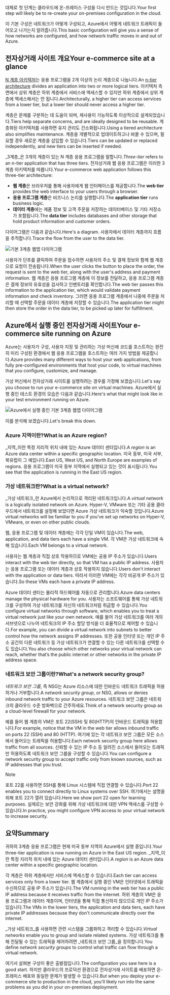 <span data-ttu-id="e648e-101">대체로 첫 단계는 클라우드에 온-프레미스 구성을 다시 만드는 것입니다.</span><span class="sxs-lookup"><span data-stu-id="e648e-101">Your first step will likely be to re-create your on-premises configuration in the cloud.</span></span>

<span data-ttu-id="e648e-102">이 기본 구성은 네트워크가 어떻게 구성되고, Azure에서 어떻게 네트워크 트래픽이 들어오고 나가는지 알려줍니다.</span><span class="sxs-lookup"><span data-stu-id="e648e-102">This basic configuration will give you a sense of how networks are configured, and how network traffic moves in and out of Azure.</span></span>

## <a name="your-e-commerce-site-at-a-glance"></a><span data-ttu-id="e648e-103">전자상거래 사이트 개요</span><span class="sxs-lookup"><span data-stu-id="e648e-103">Your e-commerce site at a glance</span></span>

<span data-ttu-id="e648e-104">[N 계층 아키텍처](https://docs.microsoft.com/azure/architecture/guide/architecture-styles/n-tier)는 응용 프로그램을 2개 이상의 논리 계층으로 나눕니다.</span><span class="sxs-lookup"><span data-stu-id="e648e-104">An [n-tier architecture](https://docs.microsoft.com/azure/architecture/guide/architecture-styles/n-tier) divides an application into two or more logical tiers.</span></span> <span data-ttu-id="e648e-105">아키텍처 측면에서 상위 계층은 하위 계층에서 서비스에 액세스할 수 있지만 하위 계층에서 상위 계층에 액세스해서는 안 됩니다.</span><span class="sxs-lookup"><span data-stu-id="e648e-105">Architecturally, a higher tier can access services from a lower tier, but a lower tier should never access a higher tier.</span></span>

<span data-ttu-id="e648e-106">계층은 문제를 구분하는 데 도움이 되며, 재사용이 가능하도록 이상적으로 설계되었습니다.</span><span class="sxs-lookup"><span data-stu-id="e648e-106">Tiers help separate concerns, and are ideally designed to be reusable.</span></span> <span data-ttu-id="e648e-107">계층화된 아키텍처를 사용하면 유지 관리도 간소화됩니다.</span><span class="sxs-lookup"><span data-stu-id="e648e-107">Using a tiered architecture also simplifies maintenance.</span></span> <span data-ttu-id="e648e-108">계층을 개별적으로 업데이트하고나 바꿀 수 있으며, 필요할 경우 새로운 계층을 삽입할 수 있습니다.</span><span class="sxs-lookup"><span data-stu-id="e648e-108">Tiers can be updated or replaced independently, and new tiers can be inserted if needed.</span></span>

<span data-ttu-id="e648e-109">_3계층_은 3개의 계층이 있는 N 계층 응용 프로그램을 말합니다.</span><span class="sxs-lookup"><span data-stu-id="e648e-109">_Three-tier_ refers to an n-tier application that has three tiers.</span></span> <span data-ttu-id="e648e-110">전자상거래 웹 응용 프로그램은 이러한 3계층 아키텍처를 따릅니다.</span><span class="sxs-lookup"><span data-stu-id="e648e-110">Your e-commerce web application follows this three-tier architecture:</span></span>

* <span data-ttu-id="e648e-111">**웹 계층**은 브라우저를 통해 사용자에게 웹 인터페이스를 제공합니다.</span><span class="sxs-lookup"><span data-stu-id="e648e-111">The **web tier** provides the web interface to your users through a browser.</span></span>
* <span data-ttu-id="e648e-112">**응용 프로그램 계층**은 비즈니스 논리를 실행합니다.</span><span class="sxs-lookup"><span data-stu-id="e648e-112">The **application tier** runs business logic.</span></span>
* <span data-ttu-id="e648e-113">**데이터 계층**에는 제품 정보 및 고객 주문을 저장하는 데이터베이스 및 기타 저장소가 포함됩니다.</span><span class="sxs-lookup"><span data-stu-id="e648e-113">The **data tier** includes databases and other storage that hold product information and customer orders.</span></span>

<span data-ttu-id="e648e-114">다이어그램은 다음과 같습니다.</span><span class="sxs-lookup"><span data-stu-id="e648e-114">Here's a diagram.</span></span> <span data-ttu-id="e648e-115">사용자에서 데이터 계층까지 흐름을 추적합니다.</span><span class="sxs-lookup"><span data-stu-id="e648e-115">Trace the flow from the user to the data tier.</span></span>

![기본 3계층 웹앱 다이어그램](../media-draft/three-tier.png)

<span data-ttu-id="e648e-117">사용자가 단추를 클릭하여 주문을 접수하면 사용자의 주소 및 결제 정보와 함께 웹 계층으로 요청이 전송됩니다.</span><span class="sxs-lookup"><span data-stu-id="e648e-117">When the user clicks the button to place the order, the request is sent to the web tier, along with the user's address and payment information.</span></span> <span data-ttu-id="e648e-118">웹 계층은 응용 프로그램 계층에 이 정보를 전달하고, 응용 프로그램 계층은 결제 정보의 유효성을 검사하고 인벤토리를 확인합니다.</span><span class="sxs-lookup"><span data-stu-id="e648e-118">The web tier passes this information to the application tier, which would validate payment information and check inventory.</span></span> <span data-ttu-id="e648e-119">그러면 응용 프로그램 계층에서 나중에 주문을 처리할 때 선택할 주문을 데이터 계층에 저장할 수 있습니다.</span><span class="sxs-lookup"><span data-stu-id="e648e-119">The application tier might then store the order in the data tier, to be picked up later for fulfillment.</span></span>

## <a name="your-e-commerce-site-running-on-azure"></a><span data-ttu-id="e648e-120">Azure에서 실행 중인 전자상거래 사이트</span><span class="sxs-lookup"><span data-stu-id="e648e-120">Your e-commerce site running on Azure</span></span>

<span data-ttu-id="e648e-121">Azure는 사용자가 구성, 사용자 지정 및 관리하는 가상 머신에 코드를 호스트하는 완전히 미리 구성된 환경에서 웹 응용 프로그램을 호스트하는 여러 가지 방법을 제공합니다.</span><span class="sxs-lookup"><span data-stu-id="e648e-121">Azure provides many different ways to host your web applications, from fully pre-configured environments that host your code, to virtual machines that you configure, customize, and manage.</span></span>

<span data-ttu-id="e648e-122">가상 머신에서 전자상거래 사이트를 실행하려는 경우를 가정해 보겠습니다.</span><span class="sxs-lookup"><span data-stu-id="e648e-122">Let's say you choose to run your e-commerce site on virtual machines.</span></span> <span data-ttu-id="e648e-123">Azure에서 실행 중인 테스트 환경의 모습은 다음과 같습니다.</span><span class="sxs-lookup"><span data-stu-id="e648e-123">Here's what that might look like in your test environment running on Azure.</span></span>

![Azure에서 실행 중인 기본 3계층 웹앱 다이어그램](../media-draft/test-deployment.png)

<span data-ttu-id="e648e-125">이를 분석해 보겠습니다.</span><span class="sxs-lookup"><span data-stu-id="e648e-125">Let's break this down.</span></span>

### <a name="what-is-an-azure-region"></a><span data-ttu-id="e648e-126">Azure 지역이란?</span><span class="sxs-lookup"><span data-stu-id="e648e-126">What is an Azure region?</span></span>

<span data-ttu-id="e648e-127">_지역_이란 특정 지리적 위치 내에 있는 Azure 데이터 센터입니다.</span><span class="sxs-lookup"><span data-stu-id="e648e-127">A _region_ is an Azure data center within a specific geographic location.</span></span> <span data-ttu-id="e648e-128">미국 동부, 미국 서부, 북유럽이 그 예입니다.</span><span class="sxs-lookup"><span data-stu-id="e648e-128">East US, West US, and North Europe are examples of regions.</span></span> <span data-ttu-id="e648e-129">응용 프로그램이 미국 동부 지역에서 실행되고 있는 것이 표시됩니다.</span><span class="sxs-lookup"><span data-stu-id="e648e-129">You see that the application is running in the East US region.</span></span>

### <a name="what-is-a-virtual-network"></a><span data-ttu-id="e648e-130">가상 네트워크란?</span><span class="sxs-lookup"><span data-stu-id="e648e-130">What is a virtual network?</span></span>

<span data-ttu-id="e648e-131">_가상 네트워크_란 Azure에서 논리적으로 격리된 네트워크입니다.</span><span class="sxs-lookup"><span data-stu-id="e648e-131">A _virtual network_ is a logically isolated network on Azure.</span></span> <span data-ttu-id="e648e-132">Hyper-V, VMware 또는 기타 공용 클라우드에서 네트워크를 설정해 보았다면 Azure 가상 네트워크가 익숙할 것입니다.</span><span class="sxs-lookup"><span data-stu-id="e648e-132">Azure virtual networks will be familiar to you if you’ve set up networks on Hyper-V, VMware, or even on other public clouds.</span></span>

<span data-ttu-id="e648e-133">웹, 응용 프로그램 및 데이터 계층에는 각각 단일 VM이 있습니다.</span><span class="sxs-lookup"><span data-stu-id="e648e-133">The web, application, and data tiers each have a single VM.</span></span> <span data-ttu-id="e648e-134">각 VM은 가상 네트워크에 속해 있습니다.</span><span class="sxs-lookup"><span data-stu-id="e648e-134">Each VM belongs to a virtual network.</span></span>

<span data-ttu-id="e648e-135">사용자는 웹 계층과 직접 상호 작용하므로 VM에는 공용 IP 주소가 있습니다.</span><span class="sxs-lookup"><span data-stu-id="e648e-135">Users interact with the web tier directly, so that VM has a public IP address.</span></span> <span data-ttu-id="e648e-136">사용자는 응용 프로그램 또는 데이터 계층과 상호 작용하지 않습니다.</span><span class="sxs-lookup"><span data-stu-id="e648e-136">Users don't interact with the application or data tiers.</span></span> <span data-ttu-id="e648e-137">따라서 이러한 VM에는 각각 비공개 IP 주소가 있습니다.</span><span class="sxs-lookup"><span data-stu-id="e648e-137">So these VMs each have a private IP address.</span></span>

<span data-ttu-id="e648e-138">Azure 데이터 센터는 물리적 하드웨어를 자동으로 관리합니다.</span><span class="sxs-lookup"><span data-stu-id="e648e-138">Azure data centers manage the physical hardware for you.</span></span> <span data-ttu-id="e648e-139">사용자는 소프트웨어를 통해 가상 네트워크를 구성하여 가상 네트워크를 자신의 네트워크처럼 취급할 수 있습니다.</span><span class="sxs-lookup"><span data-stu-id="e648e-139">You configure virtual networks through software, which enables you to treat a virtual network just like your own network.</span></span> <span data-ttu-id="e648e-140">예를 들어 가상 네트워크를 여러 개의 서브넷으로 나누어 네트워크의 IP 주소 할당 방식을 더 효율적으로 제어할 수 있습니다.</span><span class="sxs-lookup"><span data-stu-id="e648e-140">For example, you can divide a virtual network into subnets to better control how the network assigns IP addresses.</span></span> <span data-ttu-id="e648e-141">또한 공용 인터넷 또는 개인 IP 주소 공간의 다른 네트워크 등 가상 네트워크가 연결할 수 있는 다른 네트워크를 선택할 수도 있습니다.</span><span class="sxs-lookup"><span data-stu-id="e648e-141">You also choose which other networks your virtual network can reach, whether that’s the public internet or other networks in the private IP address space.</span></span>

### <a name="whats-a-network-security-group"></a><span data-ttu-id="e648e-142">네트워크 보안 그룹이란?</span><span class="sxs-lookup"><span data-stu-id="e648e-142">What's a network security group?</span></span>

<span data-ttu-id="e648e-143">_네트워크 보안 그룹_, 즉 NSG는 Azure 리소스에 대한 인바운드 네트워크 트래픽을 허용하거나 거부합니다.</span><span class="sxs-lookup"><span data-stu-id="e648e-143">A _network security group_, or NSG, allows or denies inbound network traffic to your Azure resources.</span></span> <span data-ttu-id="e648e-144">네트워크 보안 그룹은 네트워크의 클라우드 수준 방화벽으로 간주하세요.</span><span class="sxs-lookup"><span data-stu-id="e648e-144">Think of a network security group as a cloud-level firewall for your network.</span></span>

<span data-ttu-id="e648e-145">예를 들어 웹 계층의 VM은 포트 22(SSH) 및 80(HTTP)의 인바운드 트래픽을 허용합니다.</span><span class="sxs-lookup"><span data-stu-id="e648e-145">For example, notice that the VM in the web tier allows inbound traffic on ports 22 (SSH) and 80 (HTTP).</span></span> <span data-ttu-id="e648e-146">여기에 있는 각 네트워크 보안 그룹은 모든 소스에서 들어오는 트래픽을 허용합니다.</span><span class="sxs-lookup"><span data-stu-id="e648e-146">Each network security group here allows traffic from all sources.</span></span> <span data-ttu-id="e648e-147">신뢰할 수 있는 IP 주소 등 알려진 소스에서 들어오는 트래픽만 허용하도록 네트워크 보안 그룹을 구성할 수 있습니다.</span><span class="sxs-lookup"><span data-stu-id="e648e-147">You can configure a network security group to accept traffic only from known sources, such as IP addresses that you trust.</span></span>

> [!NOTE]
> <span data-ttu-id="e648e-148">포트 22를 사용하면 SSH를 통해 Linux 시스템에 직접 연결할 수 있습니다.</span><span class="sxs-lookup"><span data-stu-id="e648e-148">Port 22 enables you to connect directly to Linux systems over SSH.</span></span> <span data-ttu-id="e648e-149">여기에서는 설명을 위해 포트 22가 열려 있습니다.</span><span class="sxs-lookup"><span data-stu-id="e648e-149">Here we show port 22 open for learning purposes.</span></span> <span data-ttu-id="e648e-150">실제로는 보안 강화를 위해 가상 네트워크에 대한 VPN 액세스를 구성할 수 있습니다.</span><span class="sxs-lookup"><span data-stu-id="e648e-150">In practice, you might configure VPN access to your virtual network to increase security.</span></span>

## <a name="summary"></a><span data-ttu-id="e648e-151">요약</span><span class="sxs-lookup"><span data-stu-id="e648e-151">Summary</span></span>

<span data-ttu-id="e648e-152">귀하의 3계층 응용 프로그램은 현재 미국 동부 지역의 Azure에서 실행 중입니다.</span><span class="sxs-lookup"><span data-stu-id="e648e-152">Your three-tier application is now running on Azure in the East US region.</span></span> <span data-ttu-id="e648e-153">_지역_이란 특정 지리적 위치 내에 있는 Azure 데이터 센터입니다.</span><span class="sxs-lookup"><span data-stu-id="e648e-153">A _region_ is an Azure data center within a specific geographic location.</span></span>

<span data-ttu-id="e648e-154">각 계층은 하위 계층에서만 서비스에 액세스할 수 있습니다.</span><span class="sxs-lookup"><span data-stu-id="e648e-154">Each tier can access services only from a lower tier.</span></span> <span data-ttu-id="e648e-155">웹 계층에서 실행 중인 VM은 인터넷에서 트래픽을 수신하므로 공용 IP 주소가 있습니다.</span><span class="sxs-lookup"><span data-stu-id="e648e-155">The VM running in the web tier has a public IP address because it receives traffic from the internet.</span></span> <span data-ttu-id="e648e-156">하위 계층의 VM은 응용 프로그램과 데이터 계층이며, 인터넷을 통해 직접 통신하지 않으므로 개인 IP 주소가 있습니다.</span><span class="sxs-lookup"><span data-stu-id="e648e-156">The VMs in the lower tiers, the application and data tiers, each have private IP addresses because they don't communicate directly over the internet.</span></span>

<span data-ttu-id="e648e-157">_가상 네트워크_를 사용하면 관련 시스템을 그룹화하고 격리할 수 있습니다.</span><span class="sxs-lookup"><span data-stu-id="e648e-157">_Virtual networks_ enable you to group and isolate related systems.</span></span> <span data-ttu-id="e648e-158">가상 네트워크를 통해 전달될 수 있는 트래픽을 제어하려면 _네트워크 보안 그룹_을 정의합니다.</span><span class="sxs-lookup"><span data-stu-id="e648e-158">You define _network security groups_ to control what traffic can flow through a virtual network.</span></span>

<span data-ttu-id="e648e-159">여기서 살펴본 구성이 좋은 출발점입니다.</span><span class="sxs-lookup"><span data-stu-id="e648e-159">The configuration you saw here is a good start.</span></span> <span data-ttu-id="e648e-160">하지만 클라우드의 프로덕션 환경으로 전자상거래 사이트를 배포하면 온-프레미스 배포와 동일한 문제가 발생할 수 있습니다.</span><span class="sxs-lookup"><span data-stu-id="e648e-160">But when you deploy your e-commerce site to production in the cloud, you'll likely run into the same problems as you did in your on-premises deployment.</span></span>
